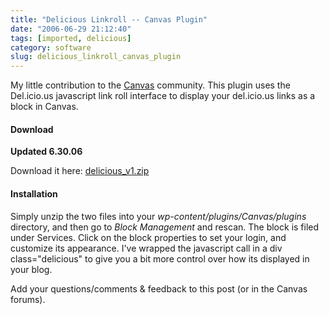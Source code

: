 ```yaml
---
title: "Delicious Linkroll -- Canvas Plugin"
date: "2006-06-29 21:12:40"
tags: [imported, delicious]
category: software
slug: delicious_linkroll_canvas_plugin
---
```

	

My little contribution to the <a title="Canvas for Wordpress" href="http://www.freshpursuits.com/canvas/">Canvas</a> community. This plugin uses the Del.icio.us javascript link roll interface to display your del.icio.us links as a block in Canvas.
<h4>Download</h4>

<strong>Updated 6.30.06</strong>

Download it here: <a title="Delicious v1" href="http://blog.mcstudios.net/delicious_v1.zip">delicious_v1.zip</a>
<h4>Installation</h4>

Simply unzip the two files into your <em>wp-content/plugins/Canvas/plugins</em> directory, and then go to <em>Block Management </em>and rescan. The block is filed under Services. Click on the block properties to set your login, and customize its appearance. I've wrapped the javascript call in a div class="delicious" to give you a bit more control over how its displayed in your blog.

Add your questions/comments & feedback to this post (or in the Canvas forums).
